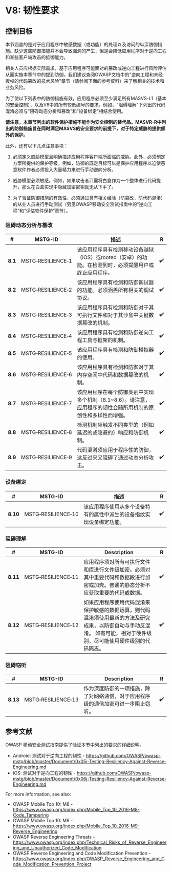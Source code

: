 # V8: 韧性要求

## 控制目标

本节涵盖的是对于应用程序中敏感数据（或功能）的处理以及访问的纵深防御措施。缺少这些防御措施并不会导致漏洞的产生，但是会降低应用程序对于逆向工程和某些客户端攻击的抵御能力。

相关人员应根据实际需求，基于应用程序可能面对的篡改或逆向工程进行风险评估从而实施本章节中的提到防御。我们建议查阅OWASP文档中的"逆向工程和未经授权的代码篡改的技术风险"章节（请参阅下面的参考资料）来了解相关的技术和业务风险。

为了使以下列表中的防御措施有效，应用程序必须至少满足所有MASVS-L1（基本的安全控制），以及V8中的所有较低编号的要求。例如，"阻碍理解"下列出的代码混淆必须与"阻碍动态分析和篡改"和"设备绑定"相结合使用。

**请注意，本章节列出的软件保护措施不能作为安全控制的替代品。MASVR-R中列出的防御措施旨在同时满足MASVS的安全要求的前提下，对于特定威胁的提供额外的保护。**

此外，还有以下几点注意事项：

1. 必须定义威胁模型且明确描述应用程序客户端所面临的威胁。此外，必须制定方案所提供的保护等级。例如，防御的既定目标可以是保护应用程序以迫使恶意软件作者必须投入大量精力来进行手动逆向分析。

2. 威胁模型必须敏感。例如，如果攻击者只需将白盒作为一个整体进行代码提升，那么在白盒实现中隐藏加密密钥就无从下手了。

3. 为了验证防御措施的有效性，必须通过具有相关经验（防篡改，防代码混淆）的从业人员进行手动测试（另见OWASP移动安全测试指南中的“逆向工程”和“评估软件保护”章节）。

<div style="page-break-after: always;">
</div>

### 阻碍动态分析与篡改

| # | MSTG-ID | 描述 | R |
| --- | --- | --- | -- |
| **8.1** | MSTG‑RESILIENCE‑1 | 该应用程序具有检测移动设备越狱（iOS）或rooted（安卓）的功能。在检测到时，必须提醒用户或终止应用程序。 | ✔️ |
| **8.2** | MSTG‑RESILIENCE‑2 | 该应用程序具有检测和防御调试器的功能。必须涵盖所有相关的调试协议。 | ✔️ |
| **8.3** | MSTG‑RESILIENCE‑3 | 该应用程序具有检测和防御对于其可执行文件和对于其沙盒中关键数据篡改的机制。 | ✔️ |
| **8.4** | MSTG‑RESILIENCE‑4 | 该应用程序具有检测和防御逆向工程工具与框架的机制。 | ✔️ |
| **8.5** | MSTG‑RESILIENCE‑5 | 该应用程序具有检测和防御模拟器的使用。 | ✔️ |
| **8.6** | MSTG‑RESILIENCE‑6 | 该应用程序具有检测和防御对于其内存空间中代码和数据篡改的机制。 | ✔️ |
| **8.7** | MSTG‑RESILIENCE‑7 | 该应用程序在每个防御类别中实现多个机制（8.1~8.6）。请注意，应用程序的韧性会随所用机制的原创性和多样性而增强。 | ✔️ |
| **8.8** | MSTG‑RESILIENCE‑8 | 检测机制应触发不同类型的（例如延迟的或隐避的）响应和防御机制。 | ✔️ |
| **8.9** | MSTG‑RESILIENCE‑9 | 代码混淆须应用于程序性的防御，这反过来又阻碍了通过动态分析攻击。 | ✔️ |

### 设备绑定

| # | MSTG-ID | 描述 | R |
| --- | --- | --- | -- |
| **8.10** | MSTG‑RESILIENCE‑10 | 该应用程序使用从多个设备特有的属性中派生的设备指纹实现设备绑定功能。 | ✔️ |

### 阻碍理解

| # | MSTG-ID | Description | R |
| --- | --- | --- | -- |
| **8.11** | MSTG‑RESILIENCE‑11 | 应用程序须对所有可执行文件和库进行文件级加密。必须对其中重要代码和数据段进行加密或加壳。普通的静态分析不应获取重要的代码或数据。 | ✔️ |
| **8.12** | MSTG‑RESILIENCE‑12 | 如果应用程序使用代码混淆来保护敏感的数据运算，则代码混淆须使用最新的方法及研究成果，以防御自动与手动反混淆。 如有可能，相对于硬件级别，尽可能使用硬件级别的代码隔离。 | ✔️ |

### 阻碍窃听

| # | MSTG-ID | Description | R |
| --- | --- | --- | -- |
| **8.13** | MSTG‑RESILIENCE‑13 | 作为深度防御的一项措施，除了对网络通信，对于应用程序级的通信加密可进一步阻止窃听。 | ✔️ |

<div style="page-break-after: always;">
</div>

## 参考文献

OWASP 移动安全测试指南提供了验证本节中列出的要求的详细说明。

- Android: 测试对于逆向工程的韧性 - <https://github.com/OWASP/owasp-mstg/blob/master/Document/0x05j-Testing-Resiliency-Against-Reverse-Engineering.md>
- iOS: 测试对于逆向工程的韧性 - <https://github.com/OWASP/owasp-mstg/blob/master/Document/0x06j-Testing-Resiliency-Against-Reverse-Engineering.md>

For more information, see also:

- OWASP Mobile Top 10: M8 - <https://www.owasp.org/index.php/Mobile_Top_10_2016-M8-Code_Tampering>
- OWASP Mobile Top 10: M9 - <https://www.owasp.org/index.php/Mobile_Top_10_2016-M9-Reverse_Engineering>
- OWASP Reverse Engineering Threats - <https://www.owasp.org/index.php/Technical_Risks_of_Reverse_Engineering_and_Unauthorized_Code_Modification>
- OWASP Reverse Engineering and Code Modification Prevention - <https://www.owasp.org/index.php/OWASP_Reverse_Engineering_and_Code_Modification_Prevention_Project>
